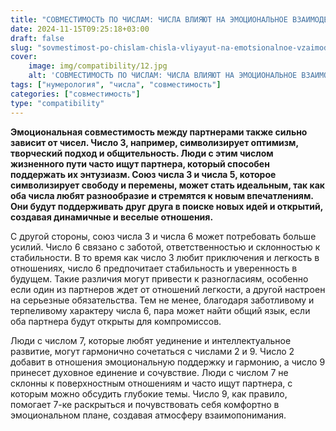 ```yaml
---
title: "СОВМЕСТИМОСТЬ ПО ЧИСЛАМ: ЧИСЛА ВЛИЯЮТ НА ЭМОЦИОНАЛЬНОЕ ВЗАИМОДЕЙСТВИЕ (ЧАСТЬ 2)"
date: 2024-11-15T09:25:18+03:00
draft: false
slug: "sovmestimost-po-chislam-chisla-vliyayut-na-emotsionalnoe-vzaimodeystvie-chast-2"
cover:
    image: img/compatibility/12.jpg
    alt: 'СОВМЕСТИМОСТЬ ПО ЧИСЛАМ: ЧИСЛА ВЛИЯЮТ НА ЭМОЦИОНАЛЬНОЕ ВЗАИМОДЕЙСТВИЕ (ЧАСТЬ 2)'
tags: ["нумерология", "числа", "совместимость"]
categories: ["совместимость"]
type: "compatibility"
---
```


**Эмоциональная совместимость между партнерами также сильно зависит от чисел. Число 3, например, символизирует оптимизм, творческий подход и общительность. Люди с этим числом жизненного пути часто ищут партнера, который способен поддержать их энтузиазм. Союз числа 3 и числа 5, которое символизирует свободу и перемены, может стать идеальным, так как оба числа любят разнообразие и стремятся к новым впечатлениям. Они будут поддерживать друг друга в поиске новых идей и открытий, создавая динамичные и веселые отношения.**

С другой стороны, союз числа 3 и числа 6 может потребовать больше усилий. Число 6 связано с заботой, ответственностью и склонностью к стабильности. В то время как число 3 любит приключения и легкость в отношениях, число 6 предпочитает стабильность и уверенность в будущем. Такие различия могут привести к разногласиям, особенно если один из партнеров ждет от отношений легкости, а другой настроен на серьезные обязательства. Тем не менее, благодаря заботливому и терпеливому характеру числа 6, пара может найти общий язык, если оба партнера будут открыты для компромиссов.

Люди с числом 7, которые любят уединение и интеллектуальное развитие, могут гармонично сочетаться с числами 2 и 9. Число 2 добавит в отношения эмоциональную поддержку и гармонию, а число 9 принесет духовное единение и сочувствие. Люди с числом 7 не склонны к поверхностным отношениям и часто ищут партнера, с которым можно обсудить глубокие темы. Число 9, как правило, помогает 7-ке раскрыться и почувствовать себя комфортно в эмоциональном плане, создавая атмосферу взаимопонимания.
